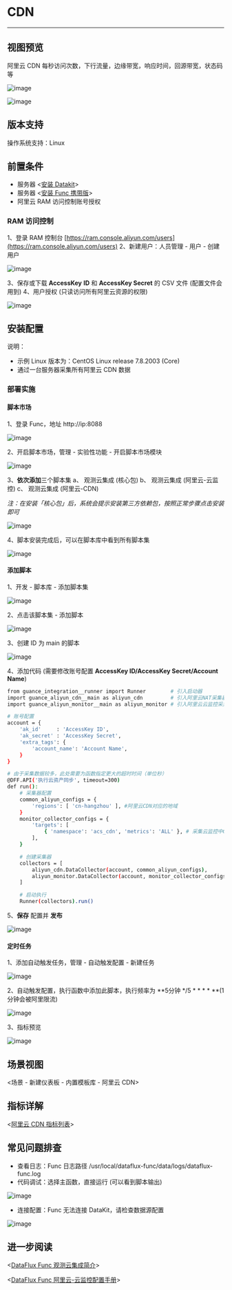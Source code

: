 
# CDN
---

## 视图预览

阿里云 CDN 每秒访问次数，下行流量，边缘带宽，响应时间，回源带宽，状态码等

![image](imgs/input-aliyun-cdn-1.png)

![image](imgs/input-aliyun-cdn-2.png)

## 版本支持

操作系统支持：Linux

## 前置条件

- 服务器 <[安装 Datakit](../datakit/datakit-install.md)>
- 服务器 <[安装 Func 携带版](../dataflux-func/quick-start.md)>
- 阿里云 RAM 访问控制账号授权

### RAM 访问控制

1、登录 RAM 控制台  [https://ram.console.aliyun.com/users](https://ram.console.aliyun.com/users)
2、新建用户：人员管理 - 用户 - 创建用户

![image](imgs/input-aliyun-cdn-3.png)

3、保存或下载 **AccessKey** **ID** 和 **AccessKey Secret** 的 CSV 文件 (配置文件会用到)
4、用户授权 (只读访问所有阿里云资源的权限)

![image](imgs/input-aliyun-cdn-4.png)

## 安装配置

说明：

- 示例 Linux 版本为：CentOS Linux release 7.8.2003 (Core)
- 通过一台服务器采集所有阿里云 CDN 数据

### 部署实施
#### 脚本市场

1、登录 Func，地址 http://ip:8088

![image](imgs/input-aliyun-cdn-5.png)

2、开启脚本市场，管理 - 实验性功能 - 开启脚本市场模块

![image](imgs/input-aliyun-cdn-6.png)

3、**依次添加**三个脚本集
a、 观测云集成 (核心包)
b、 观测云集成 (阿里云-云监控)
c、 观测云集成 (阿里云-CDN)

_注：在安装「核心包」后，系统会提示安装第三方依赖包，按照正常步骤点击安装即可_

![image](imgs/input-aliyun-cdn-7.png)

4、脚本安装完成后，可以在脚本库中看到所有脚本集

![image](imgs/input-aliyun-cdn-8.png)

#### 添加脚本

1、开发 - 脚本库 - 添加脚本集

![image](imgs/input-aliyun-cdn-9.png)

2、点击该脚本集 - 添加脚本

![image](imgs/input-aliyun-cdn-10.png)

3、创建 ID 为 main 的脚本

![image](imgs/input-aliyun-cdn-11.png)

4、添加代码 (需要修改账号配置 **AccessKey ID/AccessKey Secret/Account Name**)

```bash
from guance_integration__runner import Runner        # 引入启动器
import guance_aliyun_cdn__main as aliyun_cdn         # 引入阿里云NAT采集器
import guance_aliyun_monitor__main as aliyun_monitor # 引入阿里云云监控采集器

# 账号配置
account = {
    'ak_id'     : 'AccessKey ID',
    'ak_secret' : 'AccessKey Secret',
    'extra_tags': {
        'account_name': 'Account Name',
    }
}

# 由于采集数据较多，此处需要为函数指定更大的超时时间（单位秒）
@DFF.API('执行云资产同步', timeout=300)
def run():
    # 采集器配置
    common_aliyun_configs = {
        'regions': [ 'cn-hangzhou' ], #阿里云CDN对应的地域
    }
    monitor_collector_configs = {
        'targets': [
            { 'namespace': 'acs_cdn', 'metrics': 'ALL' }, # 采集云监控中CDN所有指标
        ],
    }

    # 创建采集器
    collectors = [
        aliyun_cdn.DataCollector(account, common_aliyun_configs),
        aliyun_monitor.DataCollector(account, monitor_collector_configs),
    ]

    # 启动执行
    Runner(collectors).run()
```

5、**保存** 配置并 **发布**

![image](imgs/input-aliyun-cdn-12.png)

#### 定时任务

1、添加自动触发任务，管理 - 自动触发配置 - 新建任务

![image](imgs/input-aliyun-cdn-13.png)

2、自动触发配置，执行函数中添加此脚本，执行频率为 **5分钟  */5 * * * * **(1分钟会被阿里限流)

![image](imgs/input-aliyun-cdn-14.png)

3、指标预览

![image](imgs/input-aliyun-cdn-15.png)

## 场景视图

<场景 - 新建仪表板 - 内置模板库 - 阿里云 CDN>

## 指标详解

<[阿里云 CDN 指标列表](https://help.aliyun.com/document_detail/162873.htm?spm=a2c4g.11186623.0.0.43b973c2ZMvsUt#concept-2482416)>

## 常见问题排查

- 查看日志：Func 日志路径 /usr/local/dataflux-func/data/logs/dataflux-func.log
- 代码调试：选择主函数，直接运行 (可以看到脚本输出)

![image](imgs/input-aliyun-cdn-16.png)

- 连接配置：Func 无法连接 DataKit，请检查数据源配置

![image](imgs/input-aliyun-cdn-17.png)

## 进一步阅读
<[DataFlux Func 观测云集成简介](index.md)>

<[DataFlux Func 阿里云-云监控配置手册](../dataflux-func/script-market-guance-aliyun-monitor.md)>
